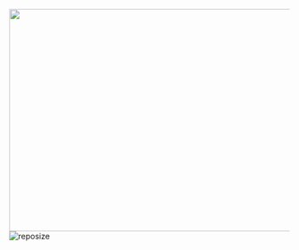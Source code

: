 <img src="https://user-images.githubusercontent.com/75935753/114579711-cb94a800-9c86-11eb-8409-032973c690e5.jpg)
" width="1000" height="400">
![reposize](https://img.shields.io/github/repo-size/yigitarpacioglu/CarRentalFrontend?color=success)
